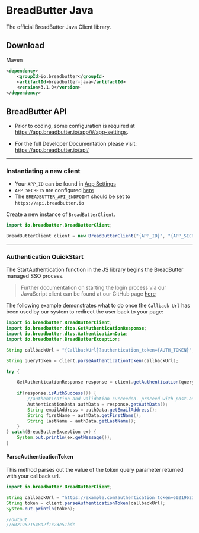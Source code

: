 # BreadButter Java

The official BreadButter Java Client library.

## Download

Maven
```xml
<dependency>
    <groupId>io.breadbutter</groupId>
    <artifactId>breadbutter-java</artifactId>
    <version>3.1.0</version>
</dependency>
```

## BreadButter API


- Prior to coding, some configuration is required at https://app.breadbutter.io/app/#/app-settings.

- For the full Developer Documentation please visit: https://app.breadbutter.io/api/

---
### Instantiating a new client

- Your `APP_ID` can be found in [App Settings](https://app.breadbutter.io/app/#/app-settings)
- `APP_SECRETS` are configured [here](https://app.breadbutter.io/app/#/app-secrets)
- The `BREADBUTTER_API_ENDPOINT` should be set to `https://api.breadbutter.io`

Create a new instance of `BreadButterClient`.  

```java
import io.breadbutter.BreadButterClient;

BreadButterClient client = new BreadButterClient("{APP_ID}", "{APP_SECRET}", "{BREADBUTTER_API_ENDPOINT}");
```
---
### Authentication QuickStart

The StartAuthentication function in the JS library begins the BreadButter managed SSO process.

>Further documentation on starting the login process via our JavaScript client can be found at our GitHub page [here](https://github.com/breadbutter/breadbutter-java)

The following example demonstrates what to do once the `Callback Url` has been used by our system to redirect the user back to your page:

```java
import io.breadbutter.BreadButterClient;
import io.breadbutter.dtos.GetAuthenticationResponse;
import io.breadbutter.dtos.AuthenticationData;
import io.breadbutter.BreadButterException;

String callbackUrl = "{CallbackUrl}?authentication_token={AUTH_TOKEN}";

String queryToken = client.parseAuthenticationToken(callbackUrl);

try {

    GetAuthenticationResponse response = client.getAuthentication(queryToken);
    
    if(response.isAuthSuccess()) {
        //authentication and validation succeeded. proceed with post-auth workflows for your system
        AuthenticationData authData = response.getAuthData();
        String emailAddress = authData.getEmailAddress();
        String firstName = authData.getFirstName();
        String lastName = authData.getLastName();
    }
} catch(BreadButterException ex) {
    System.out.println(ex.getMessage());
}
```

#### ParseAuthenticationToken
This method parses out the value of the token query parameter returned with your callback url.
```java
import io.breadbutter.BreadButterClient;

String callbackUrl = "https://example.com?authentication_token=60219621548a2f1c23e51bdc";
String token = client.parseAuthenticationToken(callbackUrl);
System.out.println(token);

//output
//60219621548a2f1c23e51bdc
```
